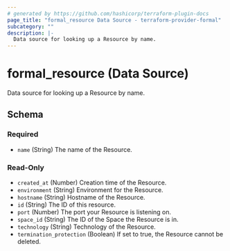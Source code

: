 ```yaml
---
# generated by https://github.com/hashicorp/terraform-plugin-docs
page_title: "formal_resource Data Source - terraform-provider-formal"
subcategory: ""
description: |-
  Data source for looking up a Resource by name.
---
```


# formal_resource (Data Source)

Data source for looking up a Resource by name.



<!-- schema generated by tfplugindocs -->
## Schema

### Required

- `name` (String) The name of the Resource.

### Read-Only

- `created_at` (Number) Creation time of the Resource.
- `environment` (String) Environment for the Resource.
- `hostname` (String) Hostname of the Resource.
- `id` (String) The ID of this resource.
- `port` (Number) The port your Resource is listening on.
- `space_id` (String) The ID of the Space the Resource is in.
- `technology` (String) Technology of the Resource.
- `termination_protection` (Boolean) If set to true, the Resource cannot be deleted.
